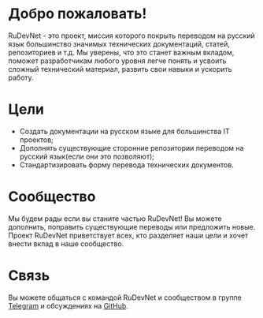 # Добро пожаловать!

RuDevNet - это проект, миссия которого покрыть переводом на русский язык большинство значимых технических документаций, статей, репозиториев и т.д. Мы уверены, что это станет важным вкладом, поможет разработчикам любого уровня легче понять и усвоить сложный технический материал, развить свои навыки и уcкорить работу. 

# Цели

* Создать документации на русском языке для большинства IT проектов;
* Дополнять существующие сторонние репозитории переводом на русский язык(если они это позволяют);
* Стандартизировать форму перевода технических документов.

# Сообщество

Мы будем рады если вы станите частью RuDevNet! Вы можете дополнить, поправить существующие переводы или предложить новые. Проект RuDevNet приветствует всех, кто разделяет наши цели и хочет внести вклад в наше сообщество.

# Связь

Вы можете общаться с командой RuDevNet и сообществом в группе [Telegram](https://t.me/rudevnet) и обсуждениях на [GitHub](https://github.com/orgs/rudevnet/discussions).
